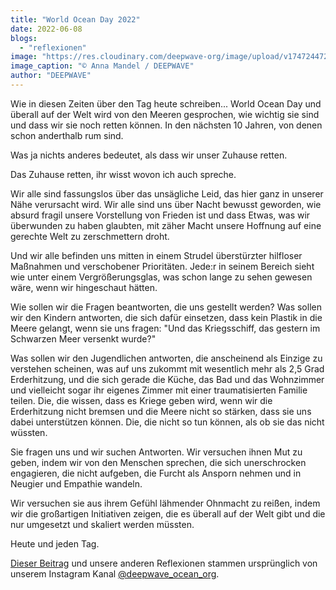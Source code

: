 ```yaml
---
title: "World Ocean Day 2022"
date: 2022-06-08
blogs: 
  - "reflexionen"
image: "https://res.cloudinary.com/deepwave-org/image/upload/v1747244728/deepwave.org/Screenshot-2023-11-30-170935.png"
image_caption: "© Anna Mandel / DEEPWAVE"
author: "DEEPWAVE"
---
```


Wie in diesen Zeiten über den Tag heute schreiben... World Ocean Day und überall auf der Welt wird von den Meeren gesprochen, wie wichtig sie sind und dass wir sie noch retten können. In den nächsten 10 Jahren, von denen schon anderthalb rum sind.

Was ja nichts anderes bedeutet, als dass wir unser Zuhause retten.

Das Zuhause retten, ihr wisst wovon ich auch spreche.

Wir alle sind fassungslos über das unsägliche Leid, das hier ganz in unserer Nähe verursacht wird. Wir alle sind uns über Nacht bewusst geworden, wie absurd fragil unsere Vorstellung von Frieden ist und dass Etwas, was wir überwunden zu haben glaubten, mit zäher Macht unsere Hoffnung auf eine gerechte Welt zu zerschmettern droht.

Und wir alle befinden uns mitten in einem Strudel überstürzter hilfloser Maßnahmen und verschobener Prioritäten. Jede:r in seinem Bereich sieht wie unter einem Vergrößerungsglas, was schon lange zu sehen gewesen wäre, wenn wir hingeschaut hätten.

Wie sollen wir die Fragen beantworten, die uns gestellt werden? Was sollen wir den Kindern antworten, die sich dafür einsetzen, dass kein Plastik in die Meere gelangt, wenn sie uns fragen: "Und das Kriegsschiff, das gestern im Schwarzen Meer versenkt wurde?"

Was sollen wir den Jugendlichen antworten, die anscheinend als Einzige zu verstehen scheinen, was auf uns zukommt mit wesentlich mehr als 2,5 Grad Erderhitzung, und die sich gerade die Küche, das Bad und das Wohnzimmer und vielleicht sogar ihr eigenes Zimmer mit einer traumatisierten Familie teilen. Die, die wissen, dass es Kriege geben wird, wenn wir die Erderhitzung nicht bremsen und die Meere nicht so stärken, dass sie uns dabei unterstützen können. Die, die nicht so tun können, als ob sie das nicht wüssten.

Sie fragen uns und wir suchen Antworten. Wir versuchen ihnen Mut zu geben, indem wir von den Menschen sprechen, die sich unerschrocken engagieren, die nicht aufgeben, die Furcht als Ansporn nehmen und in Neugier und Empathie wandeln.

Wir versuchen sie aus ihrem Gefühl lähmender Ohnmacht zu reißen, indem wir die großartigen Initiativen zeigen, die es überall auf der Welt gibt und die nur umgesetzt und skaliert werden müssten.

Heute und jeden Tag.

[Dieser Beitrag](https://www.instagram.com/p/CejUa7mMsxI/) und unsere anderen Reflexionen stammen ursprünglich von unserem Instagram Kanal [@deepwave\_ocean\_org](https://www.instagram.com/deepwave_ocean_org/).
